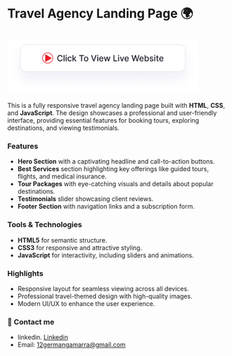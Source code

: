 # Travel Agency Landing Page 🌍

## <a href="https://adityamamta.github.io/travel-one-page-website/"><img src="img/readme-btn.png" alt="Click to view live website" height="120"></a>

This is a fully responsive travel agency landing page built with **HTML**, **CSS**, and **JavaScript**. The design showcases a professional and user-friendly interface, providing essential features for booking tours, exploring destinations, and viewing testimonials.

### Features
- **Hero Section** with a captivating headline and call-to-action buttons.
- **Best Services** section highlighting key offerings like guided tours, flights, and medical insurance.
- **Tour Packages** with eye-catching visuals and details about popular destinations.
- **Testimonials** slider showcasing client reviews.
- **Footer Section** with navigation links and a subscription form.

### Tools & Technologies
- **HTML5** for semantic structure.
- **CSS3** for responsive and attractive styling.
- **JavaScript** for interactivity, including sliders and animations.

### Highlights
- Responsive layout for seamless viewing across all devices.
- Professional travel-themed design with high-quality images.
- Modern UI/UX to enhance the user experience.


### 💼 Contact me 
- linkedin. [Linkedin](https://www.linkedin.com/in/germán-gamarra)
- Email: 12germangamarra@gmail.com

<!-- ![preview img](image/card-hover-effect-mockup.png) -->
